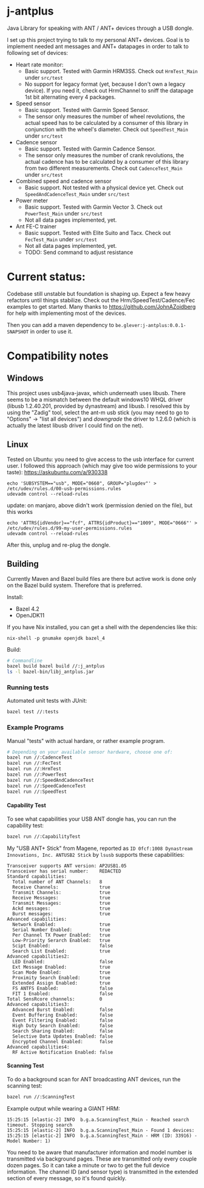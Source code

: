 # j-antplus
Java Library for speaking with ANT / ANT+ devices through a USB dongle.

I set up this project trying to talk to my personal ANT+ devices.
Goal is to implement needed ant messages and ANT+ datapages in order to talk to following set of devices:

* Heart rate monitor:
	* Basic support. Tested with Garmin HRM3SS. Check out `HrmTest_Main` under `src/test`
	* No support for legacy format (yet, because I don't own a legacy device). If you need it, check out HrmChannel to sniff the datapage 1st bit alternating every 4 packages.
* Speed sensor
	* Basic support. Tested with Garmin Speed Sensor.
	* The sensor only measures the number of wheel revolutions, the actual speed has to be calculated by a consumer of this library in conjunction with the wheel's diameter.
		Check out `SpeedTest_Main` under `src/test`
* Cadence sensor
	* Basic support. Tested with Garmin Cadence Sensor.
	* The sensor only measures the number of crank revolutions, the actual cadence has to be calculated by a consumer of this library from two different measurements.
		Check out `CadenceTest_Main` under `src/test`
* Combined speed and cadence sensor
	* Basic support. Not tested with a physical device yet. Check out `SpeedAndCadenceTest_Main` under `src/test`
* Power meter
	* Basic support. Tested with Garmin Vector 3. Check out `PowerTest_Main` under `src/test`
	* Not all data pages implemented, yet.
* Ant FE-C trainer
	* Basic support. Tested with Elite Suito and Tacx. Check out `FecTest_Main` under `src/test`
	* Not all data pages implemented, yet.
	* TODO: Send command to adjust resistance


# Current status: 
Codebase still unstable but foundation is shaping up. Expect a few heavy refactors until things stabilize.
Check out the Hrm/SpeedTest/Cadence/Fec examples to get started. Many thanks to https://github.com/JohnAZoidberg for help with implementing most of the devices.

Then you can add a maven dependency to `be.glever:j-antplus:0.0.1-SNAPSHOT` in order to use it.

# Compatibility notes
## Windows
This project uses usb4java-javax, which underneath uses libusb.
There seems to be a mismatch between the default windows10 WHQL driver (libusb 1.2.40.201, provided by dynastream) and libusb.
I resolved this by using the "Zadig" tool, select the ant-m usb stick (you may need to go to "Options" -> "list all devices")
and *downgrade* the driver to 1.2.6.0 (which is actually the latest libusb driver I could find on the net).

## Linux
Tested on Ubuntu: you need to give access to the usb interface for current user.
I followed this approach (which may give too wide permissions to your taste): https://askubuntu.com/a/930338  
```
echo 'SUBSYSTEM=="usb", MODE="0660", GROUP="plugdev"' > /etc/udev/rules.d/00-usb-permissions.rules
udevadm control --reload-rules
```

update: on manjaro, above didn't work (permission denied on the file), but this works
```
echo 'ATTRS{idVendor}=="fcf", ATTRS{idProduct}=="1009", MODE="0666"' > /etc/udev/rules.d/99-my-user-permissions.rules
udevadm control --reload-rules
```
After this, unplug and re-plug the dongle.

## Building

Currently Maven and Bazel build files are there but active work is done only on
the Bazel build system. Therefore that is preferred.

Install:

- Bazel 4.2
- OpenJDK11

If you have Nix installed, you can get a shell with the dependencies like this:

```
nix-shell -p gnumake openjdk bazel_4
```

Build:

```sh
# Commandline
bazel build bazel build //:j_antplus
ls -l bazel-bin/libj_antplus.jar
```

### Running tests

Automated unit tests with JUnit:

```sh
bazel test //:tests
```

### Example Programs

Manual "tests" with actual hardare, or rather example program.

```sh
# Depending on your available sensor hardware, choose one of:
bazel run //:CadenceTest
bazel run //:FecTest
bazel run //:HrmTest
bazel run //:PowerTest
bazel run //:SpeedAndCadenceTest
bazel run //:SpeedCadenceTest
bazel run //:SpeedTest
```

#### Capability Test

To see what capabilities your USB ANT dongle has, you can run the capability test:

```sh
bazel run //:CapabilityTest
```

My "USB ANT+ Stick" from Magene, reported as  `ID 0fcf:1008 Dynastream
Innovations, Inc. ANTUSB2 Stick` by `lsusb` supports these capabilities:

```
Transceiver supports ANT version: AP2USB1.05
Transceiver has serial number:    REDACTED
Standard capabilities:
  Total number of ANT Channels:   8
  Receive Channels:               true
  Transmit Channels:              true
  Receive Messages:               true
  Transmit Messages:              true
  Ackd messages:                  true
  Burst messages:                 true
Advanced capabilities:
  Network Enabled:                true
  Serial Number Enabled:          true
  Per Channel TX Power Enabled:   true
  Low-Priority Serarch Enabled:   true
  Scipt Enabled:                  false
  Search List Enabled:            true
Advanced capabilities2:
  LED Enabled:                    false
  Ext Message Enabled:            true
  Scan Mode Enabled:              true
  Proximity Search Enabled:       true
  Extended Assign Enabled:        true
  FS ANTFS Enabled:               false
  FIT 1 Enabled:                  false
Total SensRcore channels:         0
Advanced capabilities3:
  Advanced Burst Enabled:         false
  Event Buffering Enabled:        false
  Event Filtering Enabled:        false
  High Duty Search Enabled:       false
  Search Sharing Enabled:         false
  Selective Data Updates Enabled: false
  Encrypted Channel Enabled:      false
Advanced capabilities4:
  RF Active Notification Enabled: false
```

#### Scanning Test

To do a background scan for ANT broadcasting ANT devices, run the scanning test:

```sh
bazel run //:ScanningTest
```

Example output while wearing a GIANT HRM:

```
15:25:15 [elastic-2] INFO  b.g.a.ScanningTest_Main - Reached search timeout. Stopping search
15:25:15 [elastic-2] INFO  b.g.a.ScanningTest_Main - Found 1 devices:
15:25:15 [elastic-2] INFO  b.g.a.ScanningTest_Main - HRM (ID: 33916) - Model Number: 1)
```

You need to be aware that manufacturer information and model number is
transmitted via background pages. These are transmitted only every couple dozen
pages. So it can take a minute or two to get the full device information.
The channel ID (and sensor type) is transmitted in the extended section of
every message, so it's found quickly.
